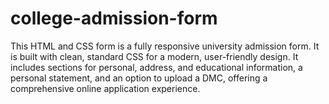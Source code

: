 # college-admission-form
This HTML and CSS form is a fully responsive university admission form. It is built with clean, standard CSS for a modern, user-friendly design. It includes sections for personal, address, and educational information, a personal statement, and an option to upload a DMC, offering a comprehensive online application experience.
